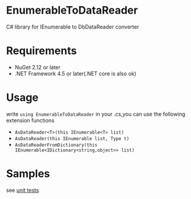 # EnumerableToDataReader

C# library for IEnumerable to DbDataReader converter

# Requirements

* NuGet 2.12 or later
* .NET Framework 4.5 or later(.NET core is also ok)

# Usage

write ```using EnumerableToDataReader``` in your .cs,you can use the following extension functions

* `AsDataReader<T>(this IEnumerable<T> list)`
* `AsDataReader(this IEnumerable list, Type t)`
* `AsDataReaderFromDictionary(this IEnumerable<IDictionary<string,object>> list)`

# Samples

see [unit tests](src/EnumerableToDataReader.Test)
